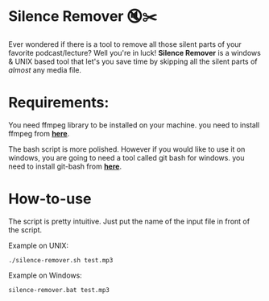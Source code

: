 # Silence Remover 🔇✂️

Ever wondered if there is a tool to remove all those silent parts of your favorite podcast/lecture? Well you're in luck! **Silence Remover** is a windows & UNIX based tool that let's you save time by skipping all the silent parts of *almost* any media file.

# Requirements:

You need ffmpeg library to be installed on your machine.
you need to install ffmpeg from **[here](https://ffmpeg.org/download.html)**.

The bash script is more polished. However if you would like to use it on windows, you are going to need a tool called git bash for windows.
you need to install git-bash from **[here](https://git-scm.com/downloads)**.

# How-to-use

The script is pretty intuitive. Just put the name of the input file in front of the script.

Example on UNIX:
```
./silence-remover.sh test.mp3
```

Example on Windows:
```
silence-remover.bat test.mp3
```
